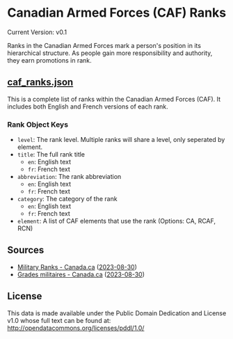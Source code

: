# Canadian Armed Forces (CAF) Ranks
Current Version: v0.1

Ranks in the Canadian Armed Forces mark a person's position in its hierarchical structure. As people gain more responsibility and authority, they earn promotions in rank.

## [caf_ranks.json](caf_ranks.json)
This is a complete list of ranks within the Canadian Armed Forces (CAF). It includes both English and French versions of each rank.

### Rank Object Keys
- `level`: The rank level. Multiple ranks will share a level, only seperated by element. 
- `title`: The full rank title
    - `en`: English text
    - `fr`: French text
- `abbreviation`: The rank abbreviation
    - `en`: English text
    - `fr`: French text
- `category`: The category of the rank
    - `en`: English text
    - `fr`: French text
- `element`: A list of CAF elements that use the rank (Options: CA, RCAF, RCN)

## Sources
- [Military Ranks - Canada.ca](https://www.canada.ca/en/services/defence/caf/military-identity-system/rank-appointment-insignia.html) ([2023-08-30](https://web.archive.org/web/20230913233331/https://www.canada.ca/en/services/defence/caf/military-identity-system/rank-appointment-insignia.html))
- [Grades militaires - Canada.ca](https://www.canada.ca/fr/services/defense/fac/systeme-identite-militaire/insignes-grade-fonction.html) ([2023-08-30](https://web.archive.org/web/20230930204703/https://www.canada.ca/fr/services/defense/fac/systeme-identite-militaire/insignes-grade-fonction.html))

## License

This data is made available under the Public Domain Dedication and License v1.0 whose full text can be found at: http://opendatacommons.org/licenses/pddl/1.0/
